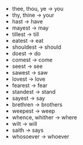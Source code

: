 - thee, thou, ye -> you
- thy, thine -> your
- hast -> have
- mayest -> may
- tillest -> till
- eatest -> eat
- shouldest -> should
- doest -> do
- comest -> come
- seest -> see
- sawest -> saw
- lovest -> love
- fearest -> fear
- standest -> stand
- sayest -> say
- brethren -> brothers
- weepest -> weep
- whence, whither -> where
- wilt -> will
- saith -> says
- whosoever -> whoever
